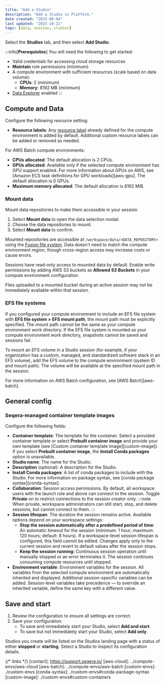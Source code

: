 ```yaml
---
title: "Add a Studio"
description: "Add a Studio in Platform."
date created: "2025-09-04"
last updated: "2025-10-21"
tags: [data, session, studios]
---
```


Select the **Studios** tab, and then select **Add Studio**.

:::info[**Prerequisites**]
You will need the following to get started:

- Valid credentials for accessing cloud storage resources
- **Maintain** role permissions (minimum)
- A compute environment with sufficient resources (scale based on data volume):
    - **CPUs**: 2 (minimum)
    - **Memory**: 8192 MB  (minimum)
- [Data Explorer](../data/data-explorer) enabled
:::

## Compute and Data

Configure the following resource setting:

- **Resource labels**: Any [resource label](../labels/overview) already defined for the compute environment is added by default. Additional custom resource labels can be added or removed as needed.

For AWS Batch compute environments:

- **CPUs allocated**: The default allocation is 2 CPUs.
- **GPUs allocated**: Available only if the selected compute environment has GPU support enabled. For more information about GPUs on AWS, see [Amazon ECS task definitions for GPU workloads][aws-gpu]. The default allocation is 0 GPUs.
- **Maximum memory allocated**: The default allocation is 8192 MiB.
   
### Mount data

Mount data repositories to make them accessible in your session:

1. Select **Mount data** to open the data selection modal.
1. Choose the data repositories to mount.
1. Select **Mount data** to confirm.

Mounted repositories are accessible at `/workspace/data/<DATA_REPOSITORY>` using the [Fusion file system](https://docs.seqera.io/fusion). Data doesn't need to match the compute environment region, though cross-region access may increase costs or cause errors.

Sessions have read-only access to mounted data by default. Enable write permissions by adding AWS S3 buckets as **Allowed S3 Buckets** in your compute environment configuration.

Files uploaded to a mounted bucket during an active session may not be immediately available within that session.

### EFS file systems

If you configured your compute environment to include an EFS file system with **EFS file system > EFS mount path**, the mount path must be explicitly specified. The mount path cannot be the same as your compute environment work directory. If the EFS file system is mounted as your compute environment work directory, snapshots cannot be saved and sessions fail.

To mount an EFS volume in a Studio session (for example, if your organization has a custom, managed, and standardized software stack in an EFS volume), add the EFS volume to the compute environment (system ID and mount path). The volume will be available at the specified mount path in the session.

For more information on AWS Batch configuration, see [AWS Batch][aws-batch].

## General config

### Seqera-managed container template images

Configure the following fields:

- **Container template**: The template for the container. Select a provided container template or select **Prebuilt container image** and provide your own template (see [Custom container template image][custom-image]). If you select **Prebuilt container image**, the **Install Conda packages** option is unavailable.
- **Studio name**: The name for the Studio.
- **Description** (optional): A description for the Studio.
- **Install Conda packages**: A list of conda packages to include with the Studio. For more information on package syntax, see [conda package syntax][conda-syntax].
- **Collaboration**: Session access permissions. By default, all workspace users with the launch role and above can connect to the session. Toggle **Private** on to restrict connections to the session creator only.
    :::note
    When private, workspace administrators can still start, stop, and delete sessions, but cannot connect to them.
    :::
- **Session lifespan**: The duration the session remains active. Available options depend on your workspace settings:
    - **Stop the session automatically after a predefined period of time**: An automatic timeout for the session (minimum: 1 hour; maximum: 120 hours; default: 8 hours). If a workspace-level session lifespan is configured, this field cannot be edited. Changes apply only to the current session and revert to default values after the session stops.
    - **Keep the session running:** Continuous session operation until manually stopped or an error terminates it. The session continues consuming compute resources until stopped.
- **Environment variable**: Environment variables for the session. All variables from the selected compute environment are automatically inherited and displayed. Additional session-specific variables can be added. Session-level variables take precedence — to override an inherited variable, define the same key with a different value.

## Save and start

   1. Review the configuration to ensure all settings are correct.
   1. Save your configuration:
      - To save and immediately start your Studio, select **Add and start**. 
      - To save but not immediately start your Studio, select **Add only**.

Studios you create will be listed on the Studios landing page with a status of either **stopped** or **starting**. Select a Studio to inspect its configuration details.

{/* links */}
[contact]: https://support.seqera.io/
[aws-cloud]: ../compute-envs/aws-cloud
[aws-batch]: ../compute-envs/aws-batch
[custom-envs]: ./custom-envs
[conda-syntax]: ./custom-envs#conda-package-syntax
[custom-image]: ./custom-envs#custom-containers

